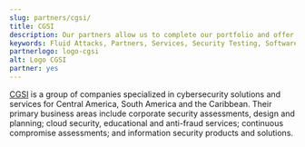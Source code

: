```yaml
---
slug: partners/cgsi/
title: CGSI
description: Our partners allow us to complete our portfolio and offer better security testing services. Get to know them and become one of them.
keywords: Fluid Attacks, Partners, Services, Security Testing, Software Development, Pentesting, Ethical Hacking
partnerlogo: logo-cgsi
alt: Logo CGSI
partner: yes
---
```


[CGSI](http://www.cgsi.com.ve/index.html) is a group of companies
specialized in cybersecurity solutions and services for Central America,
South America and the Caribbean. Their primary business areas include
corporate security assessments, design and planning; cloud security,
educational and anti-fraud services; continuous compromise assessments;
and information security products and solutions.
